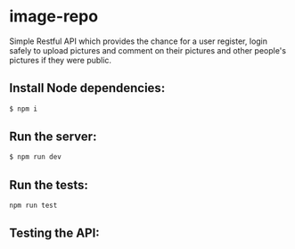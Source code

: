 # image-repo
Simple Restful API which provides the chance for a user register, login safely to upload pictures and comment on their pictures and other people's pictures if they were public. 

## Install Node dependencies:
```bash
$ npm i
```
## Run the server:
```bash
$ npm run dev
```
## Run the tests:
```bash
npm run test
```

## Testing the API:
